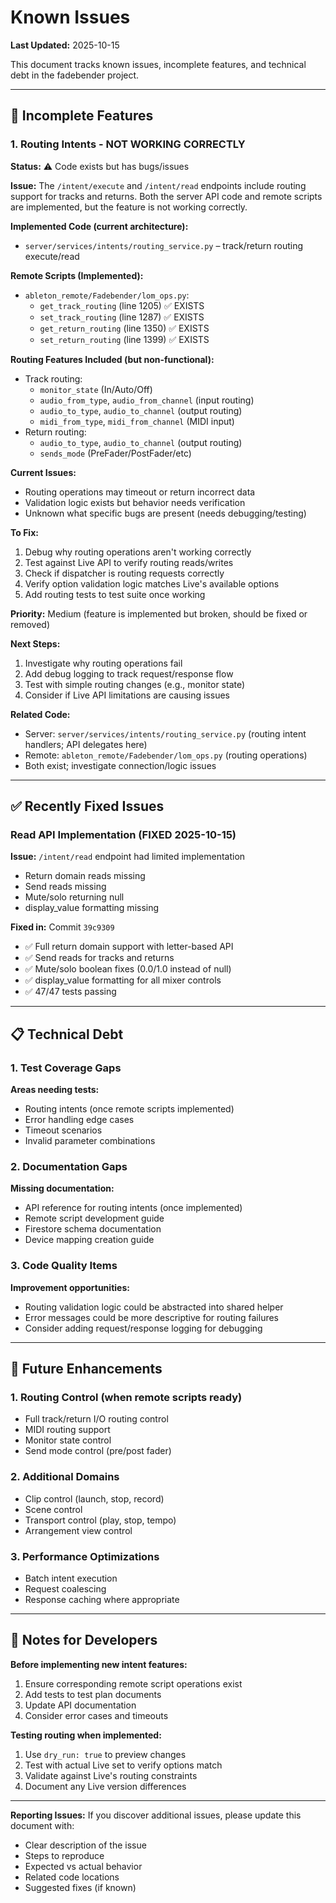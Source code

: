 # Known Issues

**Last Updated:** 2025-10-15

This document tracks known issues, incomplete features, and technical debt in the fadebender project.

---

## 🚧 Incomplete Features

### 1. Routing Intents - NOT WORKING CORRECTLY

**Status:** ⚠️ Code exists but has bugs/issues

**Issue:**
The `/intent/execute` and `/intent/read` endpoints include routing support for tracks and returns. Both the server API code and remote scripts are implemented, but the feature is not working correctly.

**Implemented Code (current architecture):**
- `server/services/intents/routing_service.py` – track/return routing execute/read

**Remote Scripts (Implemented):**
- `ableton_remote/Fadebender/lom_ops.py`:
  - `get_track_routing` (line 1205) ✅ EXISTS
  - `set_track_routing` (line 1287) ✅ EXISTS
  - `get_return_routing` (line 1350) ✅ EXISTS
  - `set_return_routing` (line 1399) ✅ EXISTS

**Routing Features Included (but non-functional):**
- Track routing:
  - `monitor_state` (In/Auto/Off)
  - `audio_from_type`, `audio_from_channel` (input routing)
  - `audio_to_type`, `audio_to_channel` (output routing)
  - `midi_from_type`, `midi_from_channel` (MIDI input)
- Return routing:
  - `audio_to_type`, `audio_to_channel` (output routing)
  - `sends_mode` (PreFader/PostFader/etc)

**Current Issues:**
- Routing operations may timeout or return incorrect data
- Validation logic exists but behavior needs verification
- Unknown what specific bugs are present (needs debugging/testing)

**To Fix:**
1. Debug why routing operations aren't working correctly
2. Test against Live API to verify routing reads/writes
3. Check if dispatcher is routing requests correctly
4. Verify option validation logic matches Live's available options
5. Add routing tests to test suite once working

**Priority:** Medium (feature is implemented but broken, should be fixed or removed)

**Next Steps:**
1. Investigate why routing operations fail
2. Add debug logging to track request/response flow
3. Test with simple routing changes (e.g., monitor state)
4. Consider if Live API limitations are causing issues

**Related Code:**
- Server: `server/services/intents/routing_service.py` (routing intent handlers; API delegates here)
- Remote: `ableton_remote/Fadebender/lom_ops.py` (routing operations)
- Both exist; investigate connection/logic issues

---

## ✅ Recently Fixed Issues

### Read API Implementation (FIXED 2025-10-15)

**Issue:** `/intent/read` endpoint had limited implementation
- Return domain reads missing
- Send reads missing
- Mute/solo returning null
- display_value formatting missing

**Fixed in:** Commit `39c9309`
- ✅ Full return domain support with letter-based API
- ✅ Send reads for tracks and returns
- ✅ Mute/solo boolean fixes (0.0/1.0 instead of null)
- ✅ display_value formatting for all mixer controls
- ✅ 47/47 tests passing

---

## 📋 Technical Debt

### 1. Test Coverage Gaps

**Areas needing tests:**
- Routing intents (once remote scripts implemented)
- Error handling edge cases
- Timeout scenarios
- Invalid parameter combinations

### 2. Documentation Gaps

**Missing documentation:**
- API reference for routing intents (once implemented)
- Remote script development guide
- Firestore schema documentation
- Device mapping creation guide

### 3. Code Quality Items

**Improvement opportunities:**
- Routing validation logic could be abstracted into shared helper
- Error messages could be more descriptive for routing failures
- Consider adding request/response logging for debugging

---

## 🔮 Future Enhancements

### 1. Routing Control (when remote scripts ready)
- Full track/return I/O routing control
- MIDI routing support
- Monitor state control
- Send mode control (pre/post fader)

### 2. Additional Domains
- Clip control (launch, stop, record)
- Scene control
- Transport control (play, stop, tempo)
- Arrangement view control

### 3. Performance Optimizations
- Batch intent execution
- Request coalescing
- Response caching where appropriate

---

## 📝 Notes for Developers

**Before implementing new intent features:**
1. Ensure corresponding remote script operations exist
2. Add tests to test plan documents
3. Update API documentation
4. Consider error cases and timeouts

**Testing routing when implemented:**
1. Use `dry_run: true` to preview changes
2. Test with actual Live set to verify options match
3. Validate against Live's routing constraints
4. Document any Live version differences

---

**Reporting Issues:**
If you discover additional issues, please update this document with:
- Clear description of the issue
- Steps to reproduce
- Expected vs actual behavior
- Related code locations
- Suggested fixes (if known)
